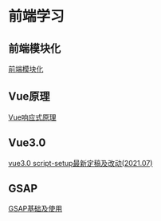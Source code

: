 # 前端学习

## 前端模块化
[前端模块化](./module.md)
## Vue原理
[Vue响应式原理](./reactive.md)
## Vue3.0
[vue3.0 script-setup最新定稿及改动(2021.07)](./script-setup.md)

## GSAP
[GSAP基础及使用](./gsap.md)

